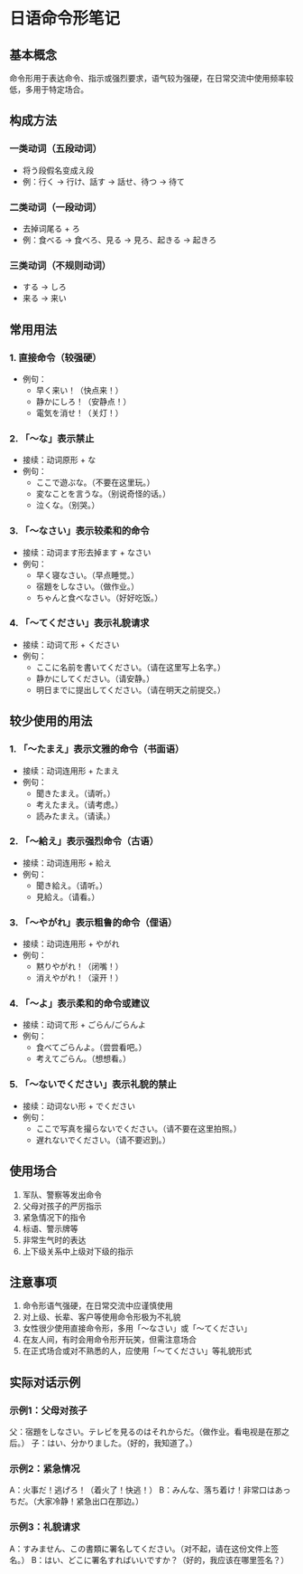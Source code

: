 # 日语命令形笔记

## 基本概念
命令形用于表达命令、指示或强烈要求，语气较为强硬，在日常交流中使用频率较低，多用于特定场合。

## 构成方法

### 一类动词（五段动词）
- 将う段假名变成え段
- 例：行く → 行け、話す → 話せ、待つ → 待て

### 二类动词（一段动词）
- 去掉词尾る + ろ
- 例：食べる → 食べろ、見る → 見ろ、起きる → 起きろ

### 三类动词（不规则动词）
- する → しろ
- 来る → 来い

## 常用用法

### 1. 直接命令（较强硬）
- 例句：
  - 早く来い！（快点来！）
  - 静かにしろ！（安静点！）
  - 電気を消せ！（关灯！）

### 2. 「～な」表示禁止
- 接续：动词原形 + な
- 例句：
  - ここで遊ぶな。（不要在这里玩。）
  - 変なことを言うな。（别说奇怪的话。）
  - 泣くな。（别哭。）

### 3. 「～なさい」表示较柔和的命令
- 接续：动词ます形去掉ます + なさい
- 例句：
  - 早く寝なさい。（早点睡觉。）
  - 宿題をしなさい。（做作业。）
  - ちゃんと食べなさい。（好好吃饭。）

### 4. 「～てください」表示礼貌请求
- 接续：动词て形 + ください
- 例句：
  - ここに名前を書いてください。（请在这里写上名字。）
  - 静かにしてください。（请安静。）
  - 明日までに提出してください。（请在明天之前提交。）

## 较少使用的用法

### 1. 「～たまえ」表示文雅的命令（书面语）
- 接续：动词连用形 + たまえ
- 例句：
  - 聞きたまえ。（请听。）
  - 考えたまえ。（请考虑。）
  - 読みたまえ。（请读。）

### 2. 「～給え」表示强烈命令（古语）
- 接续：动词连用形 + 給え
- 例句：
  - 聞き給え。（请听。）
  - 見給え。（请看。）

### 3. 「～やがれ」表示粗鲁的命令（俚语）
- 接续：动词连用形 + やがれ
- 例句：
  - 黙りやがれ！（闭嘴！）
  - 消えやがれ！（滚开！）

### 4. 「～よ」表示柔和的命令或建议
- 接续：动词て形 + ごらん/ごらんよ
- 例句：
  - 食べてごらんよ。（尝尝看吧。）
  - 考えてごらん。（想想看。）

### 5. 「～ないでください」表示礼貌的禁止
- 接续：动词ない形 + でください
- 例句：
  - ここで写真を撮らないでください。（请不要在这里拍照。）
  - 遅れないでください。（请不要迟到。）

## 使用场合
1. 军队、警察等发出命令
2. 父母对孩子的严厉指示
3. 紧急情况下的指令
4. 标语、警示牌等
5. 非常生气时的表达
6. 上下级关系中上级对下级的指示

## 注意事项
1. 命令形语气强硬，在日常交流中应谨慎使用
2. 对上级、长辈、客户等使用命令形极为不礼貌
3. 女性很少使用直接命令形，多用「～なさい」或「～てください」
4. 在友人间，有时会用命令形开玩笑，但需注意场合
5. 在正式场合或对不熟悉的人，应使用「～てください」等礼貌形式

## 实际对话示例

### 示例1：父母对孩子
父：宿題をしなさい。テレビを見るのはそれからだ。（做作业。看电视是在那之后。）
子：はい、分かりました。（好的，我知道了。）

### 示例2：紧急情况
A：火事だ！逃げろ！（着火了！快逃！）
B：みんな、落ち着け！非常口はあっちだ。（大家冷静！紧急出口在那边。）

### 示例3：礼貌请求
A：すみません、この書類に署名してください。（对不起，请在这份文件上签名。）
B：はい、どこに署名すればいいですか？（好的，我应该在哪里签名？） 